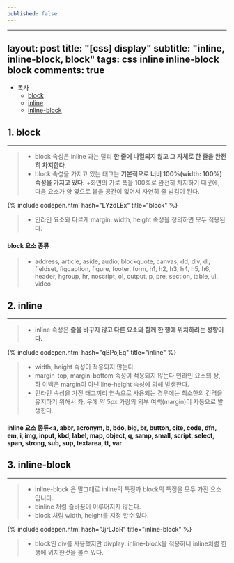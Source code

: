 ```yaml
---
published: false
---
```

---
layout: post
title:  "[css] display"
subtitle:   "inline, inline-block, block"
tags: css inline inline-block block
comments: true
---

- 목차
	- [block](#block) 
	- [inline](#inline)
	- [inline-block](#inline-block)
    

## 1. block
---
> + block 속성은 inline 과는 달리 __한 줄에 나열되지 않고 그 자체로 한 줄을 완전히 차지한다.__
> + block 속성을 가지고 있는 태그는 __기본적으로 너비 100%(width: 100%)속성을 가지고 있다.__
> +화면의 가로 폭을 100%로 완전히 차지하기 때문에, 다음 요소가 양 옆으로 붙을 공간이 없어서 자연히 줄 넘김이 된다.

{% include codepen.html hash="LYzdLEx" title="block" %}

> + 인라인 요소와 다르게 margin, width, height 속성을 정의하면 모두 적용된다.

#### block 요소 종류
> + address, article, aside, audio, blockquote, canvas, dd, div, dl, fieldset, figcaption, figure, footer, form, h1, h2, h3, h4, h5, h6, header, hgroup, hr, noscript, ol, output, p, pre, section, table, ul, video

## 2. inline
---
> + inline 속성은 __줄을 바꾸지 않고 다른 요소와 함께 한 행에 위치하려는 성향이다.__

{% include codepen.html hash="qBPojEq" title="inline" %}

> + width, height 속성이 적용되지 않는다.
> + margin-top, margin-bottom 속성이 적용되지 않는다 인라인 요소의 상, 하 여백은 margin이 아닌 line-height 속성에 의해 발생한다.
> + 인라인 속성을 가진 태그끼리 연속으로 사용되는 경우에는 최소한의 간격을 유지하기 위해서 좌, 우에 약 5px 가량의 외부 여백(margin)이 자동으로 발생한다.

#### inline 요소 종류<a, abbr, acronym, b, bdo, big, br, button, cite, code, dfn, em, i, img, input, kbd, label, map, object, q, samp, small, script, select, span, strong, sub, sup, textarea, tt, var

## 3. inline-block
---
> + inline-block 은 말그대로 inline의 특징과 block의 특징을 모두 가진 요소입니다.
> + binline 처럼 줄바꿈이 이루어지지 않는다.
> + block 처럼 width, height를 지정 할수 있다.

{% include codepen.html hash="JjrLJoR" title="inline-block" %}

> + block인 div를 사용했지만 divplay: inline-block을 적용하니 inline처럼 한 행에 위치한것을 볼수 있다.




